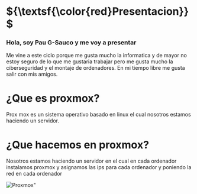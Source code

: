 # ${\textsf{\color{red}Presentacion}}$

### Hola, soy Pau G-Sauco y me voy a presentar

Me vine a este ciclo porque me gusta mucho la informatica y de mayor no estoy seguro de lo que me gustaria trabajar pero me gusta mucho la ciberseguridad y el montaje de ordenadores.
En mi tiempo libre me gusta salir con mis amigos.

# ¿Que es proxmox?

Prox mox es un sistema operativo basado en linux el cual nosotros estamos haciendo un servidor.

# ¿Que hacemos en proxmox?

Nosotros estamos haciendo un servidor en el cual en cada ordenador instalamos proxmox y asignamos las ips para cada ordenador y poniendo la red en cada ordenador

![Proxmox](https://github.com/PauG-Sauco/PauG-Sauco/assets/158279215/5afc5bf0-d082-4520-9f64-0ce370d87e54)"

